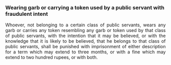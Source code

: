 ### Wearing garb or carrying a token used by a public servant with fraudulent intent
<div style="text-align: justify">

Whoever, not belonging to a certain class of public servants, wears any garb or carries any token resembling any garb or token used by that class of public servants, with the intention that it may be believed, or with the knowledge that it is likely to be believed, that he belongs to that class of public servants, shall be punished with imprisonment of either description for a term which may extend to three months, or with a fine which may extend to two hundred rupees, or with both.

</div>
